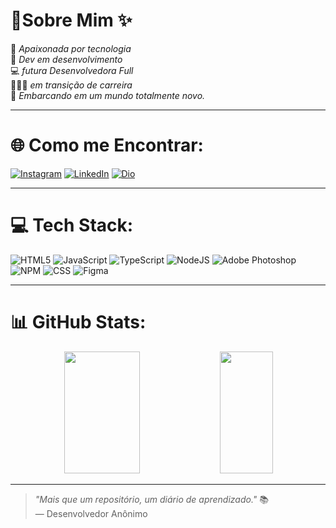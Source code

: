 
<!-- cabeçalhos -->

# 💫Sobre Mim ✨

💌 _Apaixonada por tecnologia_ <br>
💬 _Dev em desenvolvimento_<br>
💻 _futura Desenvolvedora Full_<br>
👩🏻‍💻 _em transição de carreira_<br>
🍜 _Embarcando em um mundo totalmente novo._<br>

---------------------------------------------------------------------------------------------------------

# 🌐 Como me Encontrar:<br>
[![Instagram](https://img.shields.io/badge/Instagram-%23E4405F.svg?logo=Instagram&logoColor=white)](https://www.instagram.com/samisantos.eu?igsh=MTh2eHo4Mm1va3A2aQ== ) [![LinkedIn](https://img.shields.io/badge/LinkedIn-%230077B5.svg?logo=linkedin&logoColor=white)](https://www.linkedin.com/in/samira-santos-92364911a/) [![Dio](https://img.shields.io/badge/Dio-000?style=for-the-badge&logo=hexo&logoColor=FFFFFF)](https://www.dio.me/users/samirasfonseca) <br>

---------------------------------------------------------------------------------------------------------

# 💻 Tech Stack:<br>

![HTML5](https://img.shields.io/badge/html5-%23E34F26.svg?style=for-the-badge&logo=html5&logoColor=white) ![JavaScript](https://img.shields.io/badge/javascript-%23323330.svg?style=for-the-badge&logo=javascript&logoColor=%23F7DF1E) ![TypeScript](https://img.shields.io/badge/typescript-%23007ACC.svg?style=for-the-badge&logo=typescript&logoColor=white) ![NodeJS](https://img.shields.io/badge/node.js-6DA55F?style=for-the-badge&logo=node.js&logoColor=white) ![Adobe Photoshop](https://img.shields.io/badge/adobephotoshop-%2331A8FF.svg?style=for-the-badge&logo=adobephotoshop&logoColor=white) ![NPM](https://img.shields.io/badge/NPM-%23000000.svg?style=for-the-badge&logo=npm&logoColor=white) ![CSS](https://img.shields.io/badge/CSS-239120?style=for-the-badge&logo=css3&logoColor=white) ![Figma](https://img.shields.io/badge/-Figma-8E44AD?style=for-the-badge&logo=figma&logoColor=white)



---------------------------------------------------------------------------------------------------------

# 📊 GitHub Stats:

<div align='center'>

<div align="center">  
  
  <img width="49%" height="195px" src="https://github-readme-stats.vercel.app/api?username=samirasfonseca&show_icons=true&count_private=true&title_color=80F7D4&icon_color=9d00ff&text_color=c9d1d9&bg_color=0d1117&border_color=fff0" /> 
  
  <img width="41%" height="195px" src="https://github-readme-stats.vercel.app/api/top-langs/?username=samirasfonseca&layout=compact&title_color=80F7D4&text_color=fff&bg_color=0d1117&border_color=fff0" />
  
</div>

</div>

---------------------------------------------------------------------------------------------------------

> _"Mais que um repositório, um diário de aprendizado."_ 📚  
> — Desenvolvedor Anônimo


<!--
**samirasfonseca/samirasfonseca** is a ✨ _special_ ✨ repository because its `README.md` (this file) appears on your GitHub profile.

Here are some ideas to get you started:

- 🔭 I’m currently working on ...
- 🌱 I’m currently learning ...
- 👯 I’m looking to collaborate on ...
- 🤔 I’m looking for help with ...
- 💬 Ask me about ...
- 📫 How to reach me: ...
- 😄 Pronouns: ...
- ⚡ Fun fact: ...
-->
